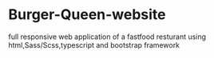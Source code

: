 # Burger-Queen-website
full responsive web application of a fastfood resturant using html,Sass/Scss,typescript and bootstrap framework
